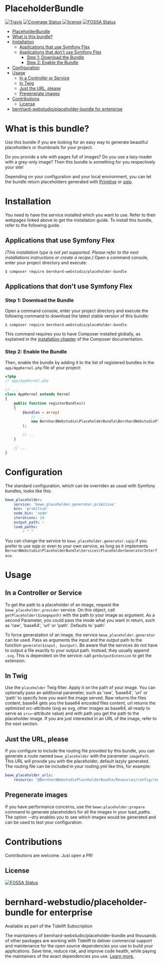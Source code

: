# PlaceholderBundle

[![Travis](https://img.shields.io/travis/BernhardWebstudio/PlaceholderBundle.svg?style=flat-square)](https://travis-ci.org/BernhardWebstudio/PlaceholderBundle)
[![Coverage Status](https://img.shields.io/coveralls/github/BernhardWebstudio/PlaceholderBundle.svg?style=flat-square)](https://coveralls.io/github/BernhardWebstudio/PlaceholderBundle?branch=master)
[![license](https://img.shields.io/github/license/mashape/apistatus.svg?style=flat-square)](https://opensource.org/licenses/MIT)
[![FOSSA Status](https://app.fossa.io/api/projects/git%2Bgithub.com%2FBernhardWebstudio%2FPlaceholderBundle.svg?type=shield)](https://app.fossa.io/projects/git%2Bgithub.com%2FBernhardWebstudio%2FPlaceholderBundle?ref=badge_shield)

- [PlaceholderBundle](#placeholderbundle)
- [What is this bundle?](#what-is-this-bundle)
- [Installation](#installation)
  - [Applications that use Symfony Flex](#applications-that-use-symfony-flex)
  - [Applications that don't use Symfony Flex](#applications-that-dont-use-symfony-flex)
    - [Step 1: Download the Bundle](#step-1-download-the-bundle)
    - [Step 2: Enable the Bundle](#step-2-enable-the-bundle)
- [Configuration](#configuration)
- [Usage](#usage)
  - [In a Controller or Service](#in-a-controller-or-service)
  - [In Twig](#in-twig)
  - [Just the URL, please](#just-the-url-please)
  - [Pregenerate images](#pregenerate-images)
- [Contributions](#contributions)
  - [License](#license)
- [bernhard-webstudio/placeholder-bundle for enterprise](#bernhard-webstudioplaceholder-bundle-for-enterprise)

What is this bundle?
============

Use this bundle if you are looking for an easy way to generate beautiful 
placeholders or thumbnails for your project. 

Do you provide a site with pages full of images? Do you use a lazy-loader with a grey-only image? 
Then this bundle is something for you respectively your site!

Depending on your configuration and your local environment, 
you can let the bundle return placeholders generated with 
[Primitive](https://github.com/fogleman/primitive) or [sqip](https://github.com/technopagan/sqip/blob/master/README.md).

Installation
============

You need to have the service installed which you want to use. 
Refer to their webpages linked above to get the installation guide.
To install this bundle, refer to the following guide.

Applications that use Symfony Flex
----------------------------------

*(This installation type is not yet supported. 
Please refer to the next installations instructions or create a recipe.)*
Open a command console, enter your project directory and execute:

```console
$ composer require bernhard-webstudio/placeholder-bundle
```

Applications that don't use Symfony Flex
----------------------------------------

### Step 1: Download the Bundle

Open a command console, enter your project directory and execute the
following command to download the latest stable version of this bundle:

```console
$ composer require bernhard-webstudio/placeholder-bundle
```

This command requires you to have Composer installed globally, as explained
in the [installation chapter](https://getcomposer.org/doc/00-intro.md)
of the Composer documentation.

### Step 2: Enable the Bundle

Then, enable the bundle by adding it to the list of registered bundles
in the `app/AppKernel.php` file of your project:

```php
<?php
// app/AppKernel.php

// ...
class AppKernel extends Kernel
{
    public function registerBundles()
    {
        $bundles = array(
            // ...
            new BernhardWebstudio\PlaceholderBundle\BernhardWebstudioPlaceholderBundle(),
        );

        // ...
    }

    // ...
}
```

Configuration
============

The standard configuration, which can be overriden as usual with Symfony bundles, looks like this:

```yaml
bewe_placeholder:
    service: 'bewe_placeholder.generator.primitive'
    bin: 'primitive'
    node_bin: 'node'
    iterations: 10
    output_path: ~
    load_paths:
        - "."
```

You can change the service to `bewe_placeholder.generator.sqip` if you prefer to use sqip or even 
to your own service, as long as it implements `BernardWebstudio\PlaceholderBundle\Services\PlaceholderGeneratorInterface`.

Usage
============

## In a Controller or Service
To get the path to a placeholder of an image, request the `bewe_placeholder.provider` service. 
On this object, call `getPlaceholder($imagepath)` with the path to your image as argument. As a second 
Parameter, you could pass the mode what you want in return, such as 'raw', 'base64', 'url' or 'path'. 
Defaults to 'path'.

To force generatation of an image, the service `bewe_placeholder.generator` can be used. Pass 
as arguments the input and the output path to the function `generate($input, $output)`. 
Be aware that the services do not have to output a file exactly to your output path. 
Instead, they usually append `.svg`. This is dependent on the service: call `getOutputExtension` 
to get the extension.

## In Twig
Use the `placeholder` Twig filter. Apply it on the path of your image. You can optionally pass 
an additional parameter, such as 'raw', 'base64', 'url' or 'path' to specify how you want the image served. 
Raw returns the files content, base64 gets you the base64 encoded files content, url returns 
the optimized src-attribute (svg as svg, other images as base64, all ready to serve as `src=`-attribute value) 
and with path you get the path to the placeholder image.
If you are just interested in an URL of the image, refer to the next section.

## Just the URL, please
If you configure to include the routing file provided by this bundle, you can generate 
a route named `bewe_placeholder` with the parameter `imagePath`. This URL will provide you 
with the placeholder, default lazyly generated. The routing file can be included in your 
routing.yml like this, for example:
```yaml
bewe_placeholder_urls:
    resource: "@BernhardWebstudioPlaceholderBundle/Resources/config/routing.yaml"
```

## Pregenerate images
If you have performance concerns, use the `bewe:placeholder:prepare` command to generate placeholders for all 
the images in your load_paths. The option --dry enables you to see which images would be generated and can be used 
to test your configuration.

Contributions
============

Contributions are welcome. Just open a PR!

## License
[![FOSSA Status](https://app.fossa.io/api/projects/git%2Bgithub.com%2FBernhardWebstudio%2FPlaceholderBundle.svg?type=large)](https://app.fossa.io/projects/git%2Bgithub.com%2FBernhardWebstudio%2FPlaceholderBundle?ref=badge_large)

bernhard-webstudio/placeholder-bundle for enterprise
============

Available as part of the Tidelift Subscription

The maintainers of bernhard-webstudio/placeholder-bundle and thousands of other packages are working with Tidelift to deliver commercial support and maintenance for the open source dependencies you use to build your applications. Save time, reduce risk, and improve code health, while paying the maintainers of the exact dependencies you use. [Learn more.](https://tidelift.com/subscription/pkg/packagist-bernhard-webstudio-placeholder-bundle?utm_source=packagist-bernhard-webstudio-placeholder-bundle&utm_medium=referral&utm_campaign=enterprise&utm_term=repo)

